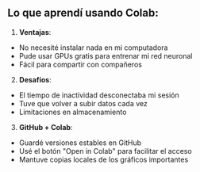 ## Lo que aprendí usando Colab:

1. **Ventajas**:
- No necesité instalar nada en mi computadora
- Pude usar GPUs gratis para entrenar mi red neuronal
- Fácil para compartir con compañeros

2. **Desafíos**:
- El tiempo de inactividad desconectaba mi sesión
- Tuve que volver a subir datos cada vez
- Limitaciones en almacenamiento

3. **GitHub + Colab**:
- Guardé versiones estables en GitHub
- Usé el botón "Open in Colab" para facilitar el acceso
- Mantuve copias locales de los gráficos importantes
